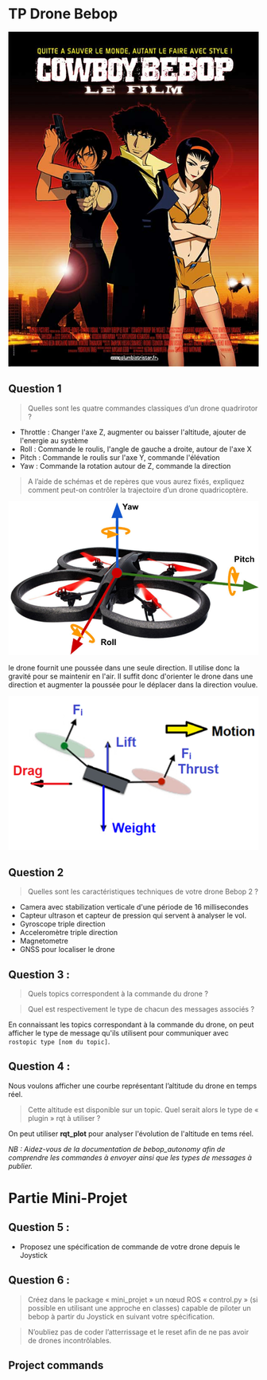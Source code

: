 # TP Drone Bebop

![](../doc/bebop.jpg)


## Question 1

> Quelles sont les quatre commandes classiques d’un drone quadrirotor ?

- Throttle : Changer l'axe Z, augmenter ou baisser l'altitude, ajouter de l'energie au système
- Roll : Commande le roulis, l'angle de gauche a droite, autour de l'axe X 
- Pitch : Commande le roulis sur l'axe Y, commande l'élévation
- Yaw : Commande la rotation autour de Z, commande la direction

> A l’aide de schémas et de repères que vous aurez fixés, expliquez comment
peut-on contrôler la trajectoire d’un drone quadricoptère.

![](../doc/droneaxis.jpg)

le drone fournit une poussée dans une seule direction. Il utilise donc la gravité pour se maintenir en l'air. Il suffit donc d'orienter le drone dans une direction et augmenter la poussée pour le déplacer dans la direction voulue.  

![](../doc/dronethrust.png)

## Question 2

> Quelles sont les caractéristiques techniques de votre drone Bebop 2 ?

- Camera avec stabilization verticale d'une période de 16 millisecondes
- Capteur ultrason et capteur de pression qui servent à analyser le vol.
- Gyroscope triple direction
- Acceleromètre triple direction
- Magnetometre
- GNSS pour localiser le drone

## Question 3 :
> Quels topics correspondent à la commande du drone ?




> Quel est respectivement le type de chacun des messages associés ?

En connaissant les topics correspondant à la commande du drone, on peut afficher le type de message qu'ils utilisent pour communiquer avec `rostopic type [nom du topic]`.

## Question 4 :
Nous voulons afficher une courbe représentant l’altitude du drone en temps réel.
> Cette altitude est disponible sur un topic. Quel serait alors le type de « plugin » rqt à
utiliser ?

On peut utiliser **rqt_plot** pour analyser l'évolution de l'altitude en tems réel.

*NB : Aidez-vous de la documentation de bebop_autonomy afin de comprendre les commandes à envoyer ainsi que les types de messages à publier.*

# Partie Mini-Projet

## Question 5 :
- Proposez une spécification de commande de votre drone depuis le Joystick

## Question 6 :

> Créez dans le package « mini_projet » un nœud ROS « control.py » (si possible
en utilisant une approche en classes) capable de piloter un bebop à partir du
Joystick en suivant votre spécification.

> N’oubliez pas de coder l’atterrissage et le reset afin de ne pas avoir de drones
incontrôlables.


## Project commands 

```sh


```